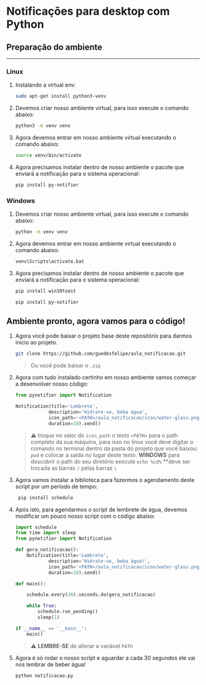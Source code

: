 # Notificações para desktop com Python

## Preparação do ambiente
---
### **Linux**

1. Instalando a virtual env:
    ~~~bash
    sudo apt-get install python3-venv
    ~~~

2. Devemos criar nosso ambiente virtual, para isso execute o comando abaixo:
    ~~~bash
    python3 -m venv venv
    ~~~

3. Agora devemos entrar em nosso ambiente virtual executando o comando abaixo:
    ~~~bash
    source venv/bin/activate
    ~~~

4. Agora precisamos instalar dentro de nosso ambiente o pacote que enviará a notificação para o sistema operacional:
    ~~~bash
    pip install py-notifier
    ~~~

### **Windows**

1. Devemos criar nosso ambiente virtual, para isso execute o comando abaixo:
    ~~~bash
    python -m venv venv
    ~~~

1. Agora devemos entrar em nosso ambiente virtual executando o comando abaixo:
    ~~~bash
    venv\Scripts\activate.bat
    ~~~

1. Agora precisamos instalar dentro de nosso ambiente o pacote que enviará a notificação para o sistema operacional:
    ~~~bash
    pip install win10toast
    ~~~
    ~~~bash
    pip install py-notifier
    ~~~

## Ambiente pronto, agora vamos para o código!

1. Agora você pode baixar o projeto base deste repositório para darmos início ao projeto.
    ~~~bash
    git clone https://github.com/guedesfelipe/aula_notificacao.git
    ~~~

    > Ou você pode baixar o `.zip`

1. Agora com tudo instalado certinho em nosso ambiente vamos começar a desenvolver nosso código:

    ~~~python
    from pynotifier import Notification

    Notification(title='Lembrete',
                description='Hidrate-se, beba água',
                icon_path='<PATH>/aula_notificacao/icon/water-glass.png',
                duration=10).send()
    ~~~
    > :warning: troque no valor do `icon_path` o texto `<PATH>` para o path completo da sua máquina, para isso no linux você deve digitar o comando no terminal dentro da pasta do projeto que você baixou: `pwd` e colocar a saída no lugar deste texto. **WINDOWS** para descobrir o path do seu diretório execute `echo %cd%` **deve ser trocada as barras `/` pelas barras `\`

2. Agora vamos instalar a biblioteca para fazermos o agendamento deste script por um período de tempo:
   
   ~~~bash
    pip install schedule
   ~~~

3. Após isto, para agendarmos o script de lembrete de água, devemos modificar um pouco nosso script com o código abaixo:
    ~~~python
    import schedule
    from time import sleep
    from pynotifier import Notification

    def gera_notificacao():
        Notification(title='Lembrete',
                description='Hidrate-se, beba água!',
                icon_path='<PATH>/aula_notificacao/icon/water-glass.png',
                duration=10).send()
    
    def main():

        schedule.every(30).seconds.do(gera_notificacao)

        while True:
            schedule.run_pending()
            sleep(1)
    
    if __name__ == '__main__':
        main()
    ~~~
    > :warning: **LEMBRE-SE** de alterar a variável `PATH`

4. Agora é só rodar o nosso script e aguardar a cada 30 segundos ele vai nos lembrar de beber água!
    ~~~bash
    python notificacao.py
    ~~~